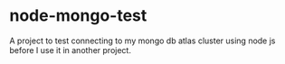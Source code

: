 # node-mongo-test
A project to test connecting to my mongo db atlas cluster using node js before I use it in another project. 
